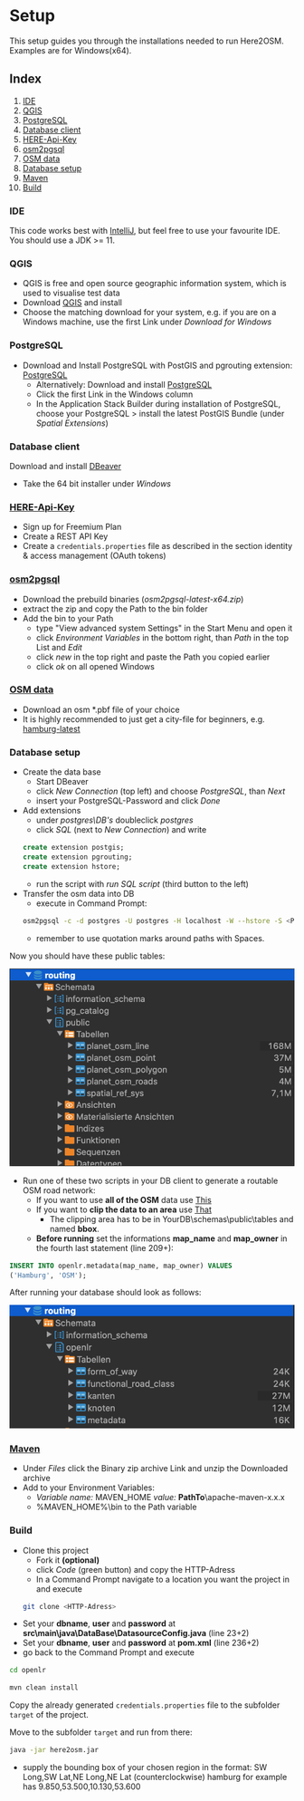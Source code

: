 # Setup

This setup guides you through the installations needed to run Here2OSM.
Examples are for Windows(x64).

## Index
1. [IDE](#IDE)
2. [QGIS](#QGIS)
3. [PostgreSQL](#PostgreSQL)
4. [Database client](#database-client)
5. [HERE-Api-Key](#HERE-Api-Key)
6. [osm2pgsql](#osm2pgsql)
7. [OSM data](#OSM-data)
8. [Database setup](#database-setup)
9. [Maven](#Maven)
10. [Build](#Build)


### IDE
This code works best with [IntelliJ](https://www.jetbrains.com/de-de/idea/download/#section=windows), but feel free to use your favourite IDE. You should use a JDK >= 11.

### QGIS
* QGIS is free and open source geographic information system, which is used to visualise test data
* Download [QGIS](https://www.qgis.org/en/site/forusers/download.html) and install
* Choose the matching download for your system, e.g. if you are on a Windows machine, use the first Link under *Download for Windows*

### PostgreSQL
* Download and Install PostgreSQL with PostGIS and pgrouting extension: [PostgreSQL](http://download.osgeo.org/postgis/windows/pg14/)
  * Alternatively: Download and install [PostgreSQL](https://www.enterprisedb.com/downloads/postgres-postgresql-downloads)
  * Click the first Link in the Windows column
  * In the Application Stack Builder during installation of PostgreSQL, choose your PostgreSQL > install the latest PostGIS Bundle (under *Spatial Extensions*)

### Database client
Download and install [DBeaver](https://dbeaver.io/download/)
* Take the 64 bit installer under *Windows*

### [HERE-Api-Key](https://developer.here.com/pricing)
* Sign up for Freemium Plan
* Create a REST API Key
* Create a `credentials.properties` file as described in the section identity & access management (OAuth tokens)

### [osm2pgsql](https://osm2pgsql.org/doc/install.html#installing-on-windows)
* Download the prebuild binaries (*osm2pgsql-latest-x64.zip*)
* extract the zip and copy the Path to the bin folder
* Add the bin to your Path
    * type "View advanced system Settings" in the Start Menu and open it
    * click *Environment Variables* in the bottom right, than *Path* in the top  List and *Edit*
    * click *new* in the top right and paste the Path you copied earlier
    * click *ok* on all opened Windows

### [OSM data](https://download.geofabrik.de/)
* Download an osm *.pbf file of your choice
* It is highly recommended to just get a city-file for beginners, e.g. [hamburg-latest](https://download.geofabrik.de/europe/germany/hamburg-latest.osm.pbf)

### Database setup
* Create the data base
    * Start DBeaver 
    * click *New Connection* (top left) and choose *PostgreSQL*, than *Next*
    * insert your PostgreSQL-Password and click *Done*
* Add extensions
    * under *postgres\DB's* doubleclick *postgres*
    * click *SQL* (next to *New Connection*) and write
    ```sql
    create extension postgis;
    create extension pgrouting;
    create extension hstore;
    ```
    * run the script with *run SQL script* (third button to the left)
* Transfer the osm data into DB
    * execute in Command Prompt:
    ```bash
    osm2pgsql -c -d postgres -U postgres -H localhost -W --hstore -S <Path to>\osm2pgsql-bin\default.style <Path to>\<filename>.osm.pbf
    ```
    * remember to use quotation marks around paths with Spaces.

Now you should have these public tables:

![LoadedOSMData](src/main/resources/Screenshots/osm2pgsql.png)

* Run one of these two scripts in your DB client to generate a routable OSM road network:
    * If you want to use **all of the OSM** data use [This](src/main/resources/SQL/SQL_Script.sql)
    * If you want to **clip the data to an area** use [That](src/main/resources/SQL/SQL_Script_clip2bbox.sql)
        * The clipping area has to be in YourDB\schemas\public\tables and named **bbox**.
    * **Before running** set the informations **map_name** and **map_owner** in the fourth last statement (line 209+):
```sql
INSERT INTO openlr.metadata(map_name, map_owner) VALUES
('Hamburg', 'OSM');
```

After running your database should look as follows:

![OpenLRShema](src/main/resources/Screenshots/tables.png)

### [Maven](https://maven.apache.org/download.cgi)
* Under *Files* click the Binary zip archive Link and unzip the Downloaded archive
* Add to your Environment Variables:
    * *Variable name:* MAVEN_HOME *value:* **PathTo**\apache-maven-x.x.x
    * %MAVEN_HOME%\bin to the Path variable

### Build
* Clone this project
    * Fork it **(optional)**
    * click *Code* (green button) and copy the HTTP-Adress
    * In a Command Prompt navigate to a location you want the project in and execute
    ```bash
    git clone <HTTP-Adress>
    ```
* Set your **dbname**, **user** and **password** at **src\main\java\DataBase\DatasourceConfig.java** (line 23+2)
* Set your **dbname**, **user** and **password** at **pom.xml** (line 236+2)
* go back to the Command Prompt and execute
```bash
cd openlr
```
```bash
mvn clean install
```
Copy the already generated `credentials.properties` file to the subfolder `target` of the project.

Move to the subfolder `target` and run from there:
```bash
java -jar here2osm.jar
```
* supply the bounding box of your chosen region in the format: SW Long,SW Lat,NE Long,NE Lat (counterclockwise) hamburg for example has 9.850,53.500,10.130,53.600
  
